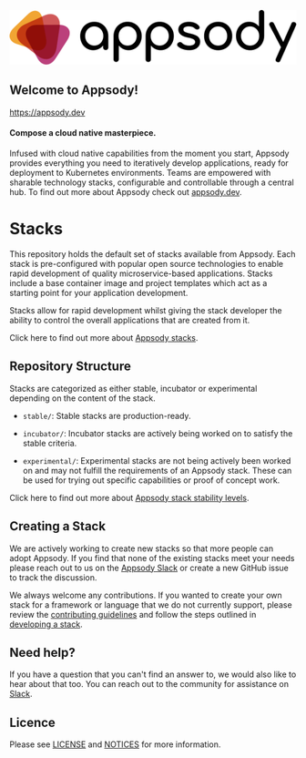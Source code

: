 ![](https://raw.githubusercontent.com/appsody/website/master/src/images/appsody_full_logo.svg?sanitize=true)

## Welcome to Appsody!
<https://appsody.dev>

#### Compose a cloud native masterpiece.

Infused with cloud native capabilities from the moment you start, Appsody provides everything you need to iteratively develop applications, ready for deployment to Kubernetes environments. Teams are empowered with sharable technology stacks, configurable and controllable through a central hub. To find out more about Appsody check out [appsody.dev](https://appsody.dev).

# Stacks

This repository holds the default set of stacks available from Appsody. Each stack is pre-configured with popular open source technologies to enable rapid development of quality microservice-based applications. Stacks include a base container image and project templates which act as a starting point for your application development.

Stacks allow for rapid development whilst giving the stack developer the ability to control the overall applications that are created from it.

Click here to find out more about [Appsody stacks](https://appsody.dev/docs/stacks/stacks-overview).

## Repository Structure
Stacks are categorized as either stable, incubator or experimental depending on the content of the stack.

- `stable/`: Stable stacks are production-ready.

- `incubator/`: Incubator stacks are actively being worked on to satisfy the stable criteria.

- `experimental/`: Experimental stacks are not being actively been worked on and may not fulfill the requirements of an Appsody stack. These can be used for trying out specific capabilities or proof of concept work.

Click here to find out more about [Appsody stack stability levels](https://appsody.dev/docs/stacks/stacks-overview#stack-stability-levels).

## Creating a Stack
We are actively working to create new stacks so that more people can adopt Appsody. If you find that none of the existing stacks meet your needs please reach out to us on the [Appsody Slack](https://appsody-slack.eu-gb.mybluemix.net/) or create a new GitHub issue to track the discussion.

We always welcome any contributions. If you wanted to create your own stack for a framework or language that we do not currently support, please review the [contributing guidelines](https://github.com/appsody/website/blob/master/CONTRIBUTING.md) and follow the steps outlined in [developing a stack](https://appsody.dev/docs/stacks/develop).

## Need help?
If you have a question that you can't find an answer to, we would also like to hear about that too. You can reach out to the community for assistance on [Slack](https://appsody-slack.eu-gb.mybluemix.net/).

## Licence

Please see [LICENSE](https://github.com/appsody/website/blob/master/LICENSE) and [NOTICES](https://github.com/appsody/website/blob/master/NOTICE.md) for more information.
